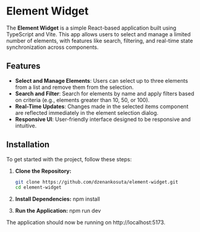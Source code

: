 # Element Widget

The **Element Widget** is a simple React-based application built using TypeScript and Vite. This app allows users to select and manage a limited number of elements, with features like search, filtering, and real-time state synchronization across components.

## Features

- **Select and Manage Elements**: Users can select up to three elements from a list and remove them from the selection.
- **Search and Filter**: Search for elements by name and apply filters based on criteria (e.g., elements greater than 10, 50, or 100).
- **Real-Time Updates**: Changes made in the selected items component are reflected immediately in the element selection dialog.
- **Responsive UI**: User-friendly interface designed to be responsive and intuitive.

## Installation

To get started with the project, follow these steps:

1. **Clone the Repository:**

   ```bash
   git clone https://github.com/dzenankosuta/element-widget.git
   cd element-widget

   ```

2. **Install Dependencies:**
   npm install

3. **Run the Application:**
   npm run dev

The application should now be running on http://localhost:5173.
